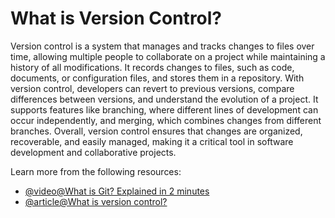 # What is Version Control?

Version control is a system that manages and tracks changes to files over time, allowing multiple people to collaborate on a project while maintaining a history of all modifications. It records changes to files, such as code, documents, or configuration files, and stores them in a repository. With version control, developers can revert to previous versions, compare differences between versions, and understand the evolution of a project. It supports features like branching, where different lines of development can occur independently, and merging, which combines changes from different branches. Overall, version control ensures that changes are organized, recoverable, and easily managed, making it a critical tool in software development and collaborative projects.

Learn more from the following resources:

- [@video@What is Git? Explained in 2 minutes](https://www.youtube.com/watch?v=2ReR1YJrNOM)
- [@article@What is version control?](https://www.atlassian.com/git/tutorials/what-is-version-control)